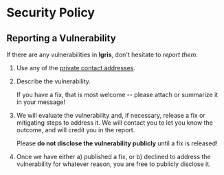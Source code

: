 # Security Policy

## Reporting a Vulnerability

If there are any vulnerabilities in **Igris**, don't hesitate to _report them_.

1. Use any of the [private contact addresses](https://github.com/rsgbengi/https://github.com/rsgbengi/Igris.git#support).
2. Describe the vulnerability.

   If you have a fix, that is most welcome -- please attach or summarize it in your message!

3. We will evaluate the vulnerability and, if necessary, release a fix or mitigating steps to address it. We will contact you to let you know the outcome, and will credit you in the report.

   Please **do not disclose the vulnerability publicly** until a fix is released!

4. Once we have either a) published a fix, or b) declined to address the vulnerability for whatever reason, you are free to publicly disclose it.
